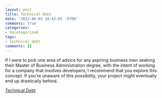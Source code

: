 ```yaml
---
layout: post
title: Technical Debt
date: '2013-06-03 18:43:05 -0700'
comments: true
categories:
- Uncategorized
tags:
- technical debt
comments: []
---
```


If I were to pick one area of advice for any aspiring business men seeking their
Master of Business Administration degree, with the intent of working for a
company that involves developers, I recommend that you explore this concept. If
you're unaware of this possibility, your project might eventually end up
drastically behind.

[Technical Debt](http://en.wikipedia.org/wiki/Technical_debt)
